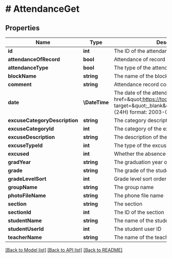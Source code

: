 # # AttendanceGet

## Properties

Name | Type | Description | Notes
------------ | ------------- | ------------- | -------------
**id** | **int** | The ID of the attendance | [optional]
**attendanceOfRecord** | **bool** | Attendance of record | [optional]
**attendanceType** | **bool** | The type of the attendance | [optional]
**blockName** | **string** | The name of the block | [optional]
**comment** | **string** | Attendance record comment | [optional]
**date** | **\DateTime** | The date of the attendance record. Uses &lt;a href&#x3D;\&quot;https://tools.ietf.org/html/rfc3339\&quot; target&#x3D;\&quot;_blank\&quot;&gt;ISO-8601&lt;/a&gt; (24H) format: 2003-04-21T10:29:43 | [optional]
**excuseCategoryDescription** | **string** | The category description of the excuse | [optional]
**excuseCategoryId** | **int** | The category of the excuse | [optional]
**excuseDescription** | **string** | The description of the excuse | [optional]
**excuseTypeId** | **int** | The type of the excuse | [optional]
**excused** | **int** | Whether the absence was excused | [optional]
**gradYear** | **string** | The graduation year of the student | [optional]
**grade** | **string** | The grade of the student | [optional]
**gradeLevelSort** | **int** | Grade level sort order | [optional]
**groupName** | **string** | The group name | [optional]
**photoFileName** | **string** | The phone file name | [optional]
**section** | **string** | The section | [optional]
**sectionId** | **int** | The ID of the section | [optional]
**studentName** | **string** | The name of the student | [optional]
**studentUserId** | **int** | The student user ID | [optional]
**teacherName** | **string** | The name of the teacher | [optional]

[[Back to Model list]](../../README.md#models) [[Back to API list]](../../README.md#endpoints) [[Back to README]](../../README.md)
